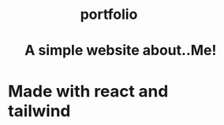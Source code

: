 <h1 align="center">portfolio<h1>
<ul>

<h4 align="center">A simple website about..Me!<h3>
Made with react and tailwind 
